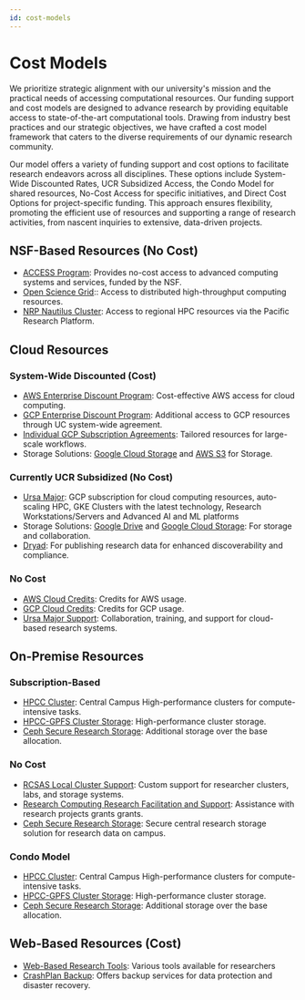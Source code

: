 ```yaml
---
id: cost-models
---
```


# Cost Models

We prioritize strategic alignment with our university's mission and the practical needs of accessing computational resources. Our funding support and cost models are designed to advance research by providing equitable access to state-of-the-art computational tools. Drawing from industry best practices and our strategic objectives, we have crafted a cost model framework that caters to the diverse requirements of our dynamic research community.

Our model offers a variety of funding support and cost options to facilitate research endeavors across all disciplines. These options include System-Wide Discounted Rates, UCR Subsidized Access, the Condo Model for shared resources, No-Cost Access for specific initiatives, and Direct Cost Options for project-specific funding. This approach ensures flexibility, promoting the efficient use of resources and supporting a range of research activities, from nascent inquiries to extensive, data-driven projects.


## NSF-Based Resources (No Cost)

* [ACCESS Program](nsf-access.md): Provides no-cost access to advanced computing systems and services, funded by the NSF.
* [Open Science Grid](pages/open_science_grid.md):: Access to distributed high-throughput computing resources.
* [NRP Nautilus Cluster](pages/Nautilus.md): Access to regional HPC resources via the Pacific Research Platform.


## Cloud Resources


### System-Wide Discounted (Cost)

* [AWS Enterprise Discount Program](pages/gcp_aws_edp.md): Cost-effective AWS access for cloud computing.
* [GCP Enterprise Discount Program](pages/gcp_aws_edp.md): Additional access to GCP resources through UC system-wide agreement.
* [Individual GCP Subscription Agreements](pages/gcp_subscription_agreements.md): Tailored resources for large-scale workflows.
* Storage Solutions: [Google Cloud Storage](pages/gcp_aws_s3.md) and [AWS S3](pages/gcp_aws_s3.md) for Storage.

### Currently UCR Subsidized (No Cost)

* [Ursa Major](pages/ursa_major.md): GCP subscription for cloud computing resources, auto-scaling HPC, GKE Clusters with the latest technology, Research Workstations/Servers and Advanced AI and ML platforms
* Storage Solutions: [Google Drive](pages/Google_Drive.md) and [Google Cloud Storage](Knowledge_Base/Ursa_Major_Research_Storage.md): For storage and collaboration.
* [Dryad](https://datadryad.org/stash): For publishing research data for enhanced discoverability and compliance.


### No Cost

* [AWS Cloud Credits](pages/GCP_AWS_Cloud_Credits.md): Credits for AWS usage.
* [GCP Cloud Credits](pages/GCP_AWS_Cloud_Credits.md): Credits for GCP usage.
* [Ursa Major Support](pages/ursa_major.md): Collaboration, training, and support for cloud-based research systems.


## On-Premise Resources


### Subscription-Based

* [HPCC Cluster](pages/HPCC.md): Central Campus High-performance clusters for compute-intensive tasks.
* [HPCC-GPFS Cluster Storage](pages/hpcc_gpfs.md): High-performance cluster storage.
* [Ceph Secure Research Storage](pages/ceph_secure_research_storage.md): Additional storage over the base allocation.


### No Cost

* [RCSAS Local Cluster Support](pages/rcsas.md): Custom support for researcher clusters, labs, and storage systems.
* [Research Computing Research Facilitation and Support](pages/research_facilitation.md): Assistance with research projects grants grants.
* [Ceph Secure Research Storage](pages/ceph_secure_research_storage.md): Secure central research storage solution for research data on campus.


### Condo Model

* [HPCC Cluster](pages/HPCC.md): Central Campus High-performance clusters for compute-intensive tasks.
* [HPCC-GPFS Cluster Storage](pages/hpcc_gpfs.md): High-performance cluster storage.
* [Ceph Secure Research Storage](pages/ceph_secure_research_storage.md): Additional storage over the base allocation.


## Web-Based Resources (Cost)

* [Web-Based Research Tools]([pages/web-based-research-tools.md]): Various tools available for researchers
* [CrashPlan Backup](https://www.crashplan.com/): Offers backup services for data protection and disaster recovery.